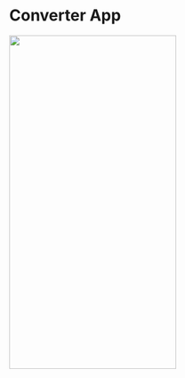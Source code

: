 # Converter App

<img src="https://github.com/user-attachments/assets/0f9253c9-449e-4b7f-81fe-ef66dccdde05" width="300" height="600">
